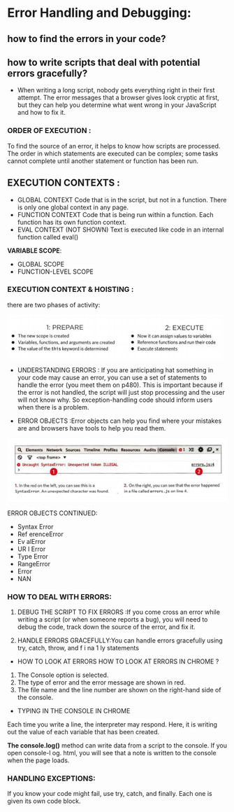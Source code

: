 # Error Handling and Debugging:

## how to find the errors in your code?
 ##  how to write scripts that deal with potential errors gracefully?

 * When writing a long script, nobody gets everything right in their first attempt. The error messages that a browser gives look cryptic at first, but they can help you determine what went wrong in your JavaScript and how to fix it.

### ORDER OF EXECUTION :
To find the source of an error, it helps to know how scripts are processed. The order in which statements are executed can be complex; some tasks cannot complete until another statement or function has been run.

## EXECUTION CONTEXTS :
* GLOBAL CONTEXT 
Code that is in the script, but not in a function. There is only one global context in any page. 
* FUNCTION CONTEXT Code that is being run within a function. Each function has its own function context. 
* EVAL CONTEXT (NOT SHOWN) Text is executed like code in an internal function called eval() 

**VARIABLE SCOPE**:
* GLOBAL SCOPE
* FUNCTION-LEVEL SCOPE

### EXECUTION CONTEXT & HOISTING :
 there are two phases of activity: 

 ![](r101.PNG)


 * UNDERSTANDING ERRORS : If you are anticipating hat something in your code may cause an error, you can use a set of statements to handle the error (you meet them on p480). This is important because if the error is not handled, the script will just stop processing and the user will not know why. So exception-handling code should inform users when there is a problem. 

* ERROR OBJECTS :Error objects can help you find where your mistakes are and browsers have tools to help you read them. 

![](r102.PNG)


ERROR OBJECTS CONTINUED:
* Syntax Error 
* Ref erenceError
* Ev alError 
* UR I Error 
* Type Error 
* RangeError
* Error
* NAN

###  HOW TO DEAL WITH ERRORS:

1. DEBUG THE SCRIPT TO FIX ERRORS :If you come cross an error while writing a script (or when someone reports a bug), you will need to debug the code, track down the source of the error, and fix it.

2. HANDLE ERRORS GRACEFULLY:You can handle errors gracefully using try, catch, throw, and f i na 1 ly statements

* HOW TO LOOK AT ERRORS HOW TO LOOK AT ERRORS IN CHROME ?
1. The Console option is selected. 
2. The type of error and the error message are shown in red. 
3. The file name and the line number are shown on the right-hand side of the console. 

* TYPING IN THE CONSOLE IN CHROME

Each time you write a line, the interpreter may respond. Here, it is writing out the value of each variable that has been created. 


**The console.log()** method can write data from a script to the console. If you open console-l og. html, you will see that a note is written to the console when the page loads. 


### HANDLING EXCEPTIONS:
If you know your code might fail, use try, catch, and finally. Each one is given its own code block. 


